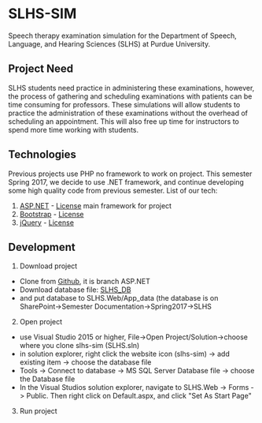 # SLHS-SIM




Speech therapy examination simulation for the Department of Speech, Language, and Hearing Sciences (SLHS) at Purdue University.


## Project Need

SLHS students need practice in administering these examinations, however, the process of gathering and scheduling examinations with patients can be time consuming for professors. These simulations will allow students to practice the administration of these examinations without the overhead of scheduling an appointment. This will also free up time for instructors to spend more time working with students.


## Technologies

Previous projects use PHP no framework to work on project.
This semester Spring 2017, we decide to use .NET framework, and continue developing some high quality code from previous semester.
List of our tech:

 1. [ASP.NET](https://www.asp.net/) - [License](https://aspnet.codeplex.com/license) main framework for project
 2. [Bootstrap](http://getbootstrap.com/) - [License](https://github.com/twbs/bootstrap/blob/master/LICENSE)
 3. [jQuery](http://jquery.com/) - [License](https://jquery.org/license/)

 
## Development 
 
 1. Download project
 - Clone from [Github](https://github.com/purdue-epics-wise/slhs-sim), it is branch ASP.NET
 - Download database file: [SLHS_DB](https://sharepoint.ecn.purdue.edu/epics/teams/wise/Semester%20Documentation/Spring%202017/SLHS/SLHS_DB.mdf) 
 - and put database to SLHS.Web/App_data (the database is on SharePoint->Semester Documentation->Spring2017->SLHS
 2. Open project
 - use Visual Studio 2015 or higher, File->Open Project/Solution->choose where you clone slhs-sim (SLHS.sln)
 - in solution explorer, right click the website icon (slhs-sim) -> add existing item -> choose the database file
 - Tools -> Connect to database -> MS SQL Server Database file -> choose the Database file
 - In the Visual Studios solution explorer, navigate to SLHS.Web -> Forms -> Public.  Then right click on Default.aspx, and click "Set As Start Page"
 3. Run project


